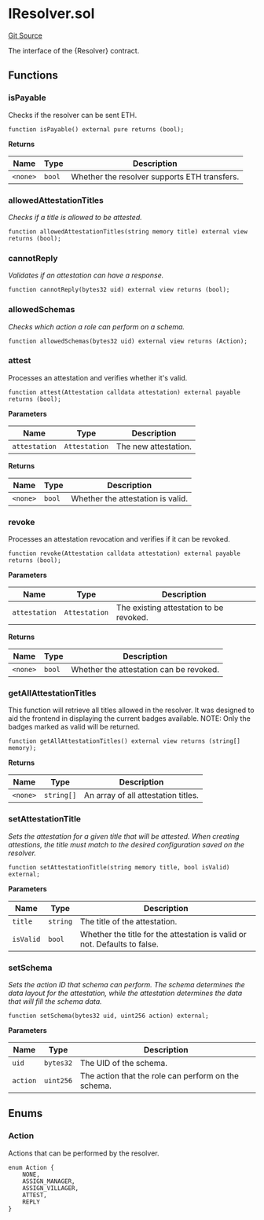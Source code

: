 # IResolver.sol

[Git Source](https://github.com/RafaDSan/trustful-zuzalu-contracts/blob/8145173dbd34bc00952ca1adb04b16dbe11ff624/src/interfaces/IResolver.sol)

The interface of the {Resolver} contract.

## Functions

### isPayable

Checks if the resolver can be sent ETH.

```solidity
function isPayable() external pure returns (bool);
```

**Returns**

| Name     | Type   | Description                                  |
| -------- | ------ | -------------------------------------------- |
| `<none>` | `bool` | Whether the resolver supports ETH transfers. |

### allowedAttestationTitles

_Checks if a title is allowed to be attested._

```solidity
function allowedAttestationTitles(string memory title) external view returns (bool);
```

### cannotReply

_Validates if an attestation can have a response._

```solidity
function cannotReply(bytes32 uid) external view returns (bool);
```

### allowedSchemas

_Checks which action a role can perform on a schema._

```solidity
function allowedSchemas(bytes32 uid) external view returns (Action);
```

### attest

Processes an attestation and verifies whether it's valid.

```solidity
function attest(Attestation calldata attestation) external payable returns (bool);
```

**Parameters**

| Name          | Type          | Description          |
| ------------- | ------------- | -------------------- |
| `attestation` | `Attestation` | The new attestation. |

**Returns**

| Name     | Type   | Description                       |
| -------- | ------ | --------------------------------- |
| `<none>` | `bool` | Whether the attestation is valid. |

### revoke

Processes an attestation revocation and verifies if it can be revoked.

```solidity
function revoke(Attestation calldata attestation) external payable returns (bool);
```

**Parameters**

| Name          | Type          | Description                             |
| ------------- | ------------- | --------------------------------------- |
| `attestation` | `Attestation` | The existing attestation to be revoked. |

**Returns**

| Name     | Type   | Description                             |
| -------- | ------ | --------------------------------------- |
| `<none>` | `bool` | Whether the attestation can be revoked. |

### getAllAttestationTitles

This function will retrieve all titles allowed in the resolver. It was designed to aid the frontend in displaying the current badges available. NOTE: Only the badges marked as valid will be returned.

```solidity
function getAllAttestationTitles() external view returns (string[] memory);
```

**Returns**

| Name     | Type       | Description                         |
| -------- | ---------- | ----------------------------------- |
| `<none>` | `string[]` | An array of all attestation titles. |

### setAttestationTitle

_Sets the attestation for a given title that will be attested. When creating attestions, the title must match to the desired configuration saved on the resolver._

```solidity
function setAttestationTitle(string memory title, bool isValid) external;
```

**Parameters**

| Name      | Type     | Description                                                               |
| --------- | -------- | ------------------------------------------------------------------------- |
| `title`   | `string` | The title of the attestation.                                             |
| `isValid` | `bool`   | Whether the title for the attestation is valid or not. Defaults to false. |

### setSchema

_Sets the action ID that schema can perform. The schema determines the data layout for the attestation, while the attestation determines the data that will fill the schema data._

```solidity
function setSchema(bytes32 uid, uint256 action) external;
```

**Parameters**

| Name     | Type      | Description                                         |
| -------- | --------- | --------------------------------------------------- |
| `uid`    | `bytes32` | The UID of the schema.                              |
| `action` | `uint256` | The action that the role can perform on the schema. |

## Enums

### Action

Actions that can be performed by the resolver.

```solidity
enum Action {
    NONE,
    ASSIGN_MANAGER,
    ASSIGN_VILLAGER,
    ATTEST,
    REPLY
}
```
